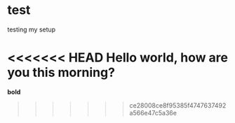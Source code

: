 # test
testing my setup

<<<<<<< HEAD
Hello world, how are you this morning?
=======
**bold**
>>>>>>> ce28008ce8f95385f4747637492a566e47c5a36e
